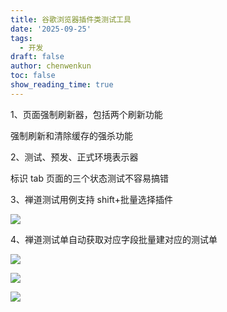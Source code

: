 ```yaml
---
title: 谷歌浏览器插件类测试工具
date: '2025-09-25'
tags:
  - 开发
draft: false
author: chenwenkun
toc: false
show_reading_time: true
---
```

1、页面强制刷新器，包括两个刷新功能

强制刷新和清除缓存的强杀功能

2、测试、预发、正式环境表示器

标识 tab 页面的三个状态测试不容易搞错

3、禅道测试用例支持 shift+批量选择插件

![](https://prod-files-secure.s3.us-west-2.amazonaws.com/c205fb54-92b2-4987-8be3-972b67d27acc/7ca8990d-2ef0-4ad6-8256-c807dbb8b3d5/image.png?X-Amz-Algorithm=AWS4-HMAC-SHA256&X-Amz-Content-Sha256=UNSIGNED-PAYLOAD&X-Amz-Credential=ASIAZI2LB466TB2AWF75%2F20251003%2Fus-west-2%2Fs3%2Faws4_request&X-Amz-Date=20251003T181458Z&X-Amz-Expires=3600&X-Amz-Security-Token=IQoJb3JpZ2luX2VjELL%2F%2F%2F%2F%2F%2F%2F%2F%2F%2FwEaCXVzLXdlc3QtMiJGMEQCIDtiGFZurN3fxiHN0L%2BOPST1KnG4Z2ui8qbzr4inyJMXAiBGYCaiKU6L2b4ypZGOJgOT0x3PpJHKVy%2BXJTm4kjGMbir%2FAwhKEAAaDDYzNzQyMzE4MzgwNSIMA8NKovsD%2B4Wo99fJKtwDM8%2BISuIOdTgeKgZziqJiVZLfRD4faOJGiZ36%2F6ucRkZzlIxS6uxZhlk%2BfaqlwmGdZ17GFqlgIVa0o0NqX%2Bk5MJVEQpUoo6z8J5BCp2LM0WMhh1ULIRhFr8ph%2BUtQU%2FgV%2Fj40dRy5FOWSEcJAi%2Fy2fVfULk6MsyvNsTcT3AbRH9Mg5%2FoMdcnd3vdmZXjw%2FzLLXwdBR%2Ba6KOJm2PUXrc0Stt%2Bd%2BMRcRJdcxiqI4%2BpQI%2FZBtY5euNhJUd1IzUNh5jclSk%2F7tGdgjQzJNK3TSzjMYHAUl5qG%2Fsn4W3gbdRkB0VelyG10ZwXGAWb%2FD6FjJyWeIpaWrMYC7YItSPVqY7plRGMZmJLP5R6fqUd9AQ4AgzuIDvtZ%2BYlwzpeWfVjeiEDk8QWevAYaS07p4BWeMmm0irivOSdZhxp2UyjS2JM4K%2F%2B5cixgPaNiWhRlw70qhVhBv67jhsPoBtFnYh9A7ORLIGR4eZQgLU1KLl1RO8AVl4x05%2F1U8yj4YHhwWC0ahSKIqTdyZuRt6AbkEczbldCxZjtHC%2BRPXoJTY2o7bFDHDUh1xPBlSBy6qgj9kN813Wr94pknsaXaQMc2GId1vBiL2xwIAleFSKpsHaa80G5xo0ft5yqDEEL02bX9dAEwyo6AxwY6pgGg61KargBwsluS%2BqYm3KumVHpyZeZN3s0XNqL0awhRI%2FBbKDd59EtQtIhyu%2BwsCQMz%2FM4w4n6cguMB7NKFOQNtibdJfcFyiMNo0Fe3XsN9pn%2FkuNLqWhzkN%2BRu3DrFke9Uc7hpcBwZlR2aYgvp31F8%2BxREqMsNXu12x1RgY8f0rbvz2otId2HHarRRIQADMQlRTOe3e%2BU6tB5vqSRdLLUFTDhlGgMm&X-Amz-Signature=7d0373cafc2034eb731ef4ca22ceba2eb7a192fa2ac1facd98af27c1bf674469&X-Amz-SignedHeaders=host&x-amz-checksum-mode=ENABLED&x-id=GetObject)

4、禅道测试单自动获取对应字段批量建对应的测试单

![](https://prod-files-secure.s3.us-west-2.amazonaws.com/c205fb54-92b2-4987-8be3-972b67d27acc/1ea39b01-dd1c-4a56-bb09-4fe87447f5c7/image.png?X-Amz-Algorithm=AWS4-HMAC-SHA256&X-Amz-Content-Sha256=UNSIGNED-PAYLOAD&X-Amz-Credential=ASIAZI2LB466TB2AWF75%2F20251003%2Fus-west-2%2Fs3%2Faws4_request&X-Amz-Date=20251003T181458Z&X-Amz-Expires=3600&X-Amz-Security-Token=IQoJb3JpZ2luX2VjELL%2F%2F%2F%2F%2F%2F%2F%2F%2F%2FwEaCXVzLXdlc3QtMiJGMEQCIDtiGFZurN3fxiHN0L%2BOPST1KnG4Z2ui8qbzr4inyJMXAiBGYCaiKU6L2b4ypZGOJgOT0x3PpJHKVy%2BXJTm4kjGMbir%2FAwhKEAAaDDYzNzQyMzE4MzgwNSIMA8NKovsD%2B4Wo99fJKtwDM8%2BISuIOdTgeKgZziqJiVZLfRD4faOJGiZ36%2F6ucRkZzlIxS6uxZhlk%2BfaqlwmGdZ17GFqlgIVa0o0NqX%2Bk5MJVEQpUoo6z8J5BCp2LM0WMhh1ULIRhFr8ph%2BUtQU%2FgV%2Fj40dRy5FOWSEcJAi%2Fy2fVfULk6MsyvNsTcT3AbRH9Mg5%2FoMdcnd3vdmZXjw%2FzLLXwdBR%2Ba6KOJm2PUXrc0Stt%2Bd%2BMRcRJdcxiqI4%2BpQI%2FZBtY5euNhJUd1IzUNh5jclSk%2F7tGdgjQzJNK3TSzjMYHAUl5qG%2Fsn4W3gbdRkB0VelyG10ZwXGAWb%2FD6FjJyWeIpaWrMYC7YItSPVqY7plRGMZmJLP5R6fqUd9AQ4AgzuIDvtZ%2BYlwzpeWfVjeiEDk8QWevAYaS07p4BWeMmm0irivOSdZhxp2UyjS2JM4K%2F%2B5cixgPaNiWhRlw70qhVhBv67jhsPoBtFnYh9A7ORLIGR4eZQgLU1KLl1RO8AVl4x05%2F1U8yj4YHhwWC0ahSKIqTdyZuRt6AbkEczbldCxZjtHC%2BRPXoJTY2o7bFDHDUh1xPBlSBy6qgj9kN813Wr94pknsaXaQMc2GId1vBiL2xwIAleFSKpsHaa80G5xo0ft5yqDEEL02bX9dAEwyo6AxwY6pgGg61KargBwsluS%2BqYm3KumVHpyZeZN3s0XNqL0awhRI%2FBbKDd59EtQtIhyu%2BwsCQMz%2FM4w4n6cguMB7NKFOQNtibdJfcFyiMNo0Fe3XsN9pn%2FkuNLqWhzkN%2BRu3DrFke9Uc7hpcBwZlR2aYgvp31F8%2BxREqMsNXu12x1RgY8f0rbvz2otId2HHarRRIQADMQlRTOe3e%2BU6tB5vqSRdLLUFTDhlGgMm&X-Amz-Signature=d86f6e3218a5e419cc23e988d5fe77e261a098301104533e3bb80449898c115f&X-Amz-SignedHeaders=host&x-amz-checksum-mode=ENABLED&x-id=GetObject)

![](https://prod-files-secure.s3.us-west-2.amazonaws.com/c205fb54-92b2-4987-8be3-972b67d27acc/fa727f1d-546c-42aa-9508-d8d3d1275bcd/image.png?X-Amz-Algorithm=AWS4-HMAC-SHA256&X-Amz-Content-Sha256=UNSIGNED-PAYLOAD&X-Amz-Credential=ASIAZI2LB466TB2AWF75%2F20251003%2Fus-west-2%2Fs3%2Faws4_request&X-Amz-Date=20251003T181458Z&X-Amz-Expires=3600&X-Amz-Security-Token=IQoJb3JpZ2luX2VjELL%2F%2F%2F%2F%2F%2F%2F%2F%2F%2FwEaCXVzLXdlc3QtMiJGMEQCIDtiGFZurN3fxiHN0L%2BOPST1KnG4Z2ui8qbzr4inyJMXAiBGYCaiKU6L2b4ypZGOJgOT0x3PpJHKVy%2BXJTm4kjGMbir%2FAwhKEAAaDDYzNzQyMzE4MzgwNSIMA8NKovsD%2B4Wo99fJKtwDM8%2BISuIOdTgeKgZziqJiVZLfRD4faOJGiZ36%2F6ucRkZzlIxS6uxZhlk%2BfaqlwmGdZ17GFqlgIVa0o0NqX%2Bk5MJVEQpUoo6z8J5BCp2LM0WMhh1ULIRhFr8ph%2BUtQU%2FgV%2Fj40dRy5FOWSEcJAi%2Fy2fVfULk6MsyvNsTcT3AbRH9Mg5%2FoMdcnd3vdmZXjw%2FzLLXwdBR%2Ba6KOJm2PUXrc0Stt%2Bd%2BMRcRJdcxiqI4%2BpQI%2FZBtY5euNhJUd1IzUNh5jclSk%2F7tGdgjQzJNK3TSzjMYHAUl5qG%2Fsn4W3gbdRkB0VelyG10ZwXGAWb%2FD6FjJyWeIpaWrMYC7YItSPVqY7plRGMZmJLP5R6fqUd9AQ4AgzuIDvtZ%2BYlwzpeWfVjeiEDk8QWevAYaS07p4BWeMmm0irivOSdZhxp2UyjS2JM4K%2F%2B5cixgPaNiWhRlw70qhVhBv67jhsPoBtFnYh9A7ORLIGR4eZQgLU1KLl1RO8AVl4x05%2F1U8yj4YHhwWC0ahSKIqTdyZuRt6AbkEczbldCxZjtHC%2BRPXoJTY2o7bFDHDUh1xPBlSBy6qgj9kN813Wr94pknsaXaQMc2GId1vBiL2xwIAleFSKpsHaa80G5xo0ft5yqDEEL02bX9dAEwyo6AxwY6pgGg61KargBwsluS%2BqYm3KumVHpyZeZN3s0XNqL0awhRI%2FBbKDd59EtQtIhyu%2BwsCQMz%2FM4w4n6cguMB7NKFOQNtibdJfcFyiMNo0Fe3XsN9pn%2FkuNLqWhzkN%2BRu3DrFke9Uc7hpcBwZlR2aYgvp31F8%2BxREqMsNXu12x1RgY8f0rbvz2otId2HHarRRIQADMQlRTOe3e%2BU6tB5vqSRdLLUFTDhlGgMm&X-Amz-Signature=5d1bff41f773f1def5ef7db6a62c9f67b4c6a58ac004976cca19ad8efca51da6&X-Amz-SignedHeaders=host&x-amz-checksum-mode=ENABLED&x-id=GetObject)

![](https://prod-files-secure.s3.us-west-2.amazonaws.com/c205fb54-92b2-4987-8be3-972b67d27acc/2a374ca8-3be3-4978-8ee1-2331f1db0267/image.png?X-Amz-Algorithm=AWS4-HMAC-SHA256&X-Amz-Content-Sha256=UNSIGNED-PAYLOAD&X-Amz-Credential=ASIAZI2LB466TB2AWF75%2F20251003%2Fus-west-2%2Fs3%2Faws4_request&X-Amz-Date=20251003T181458Z&X-Amz-Expires=3600&X-Amz-Security-Token=IQoJb3JpZ2luX2VjELL%2F%2F%2F%2F%2F%2F%2F%2F%2F%2FwEaCXVzLXdlc3QtMiJGMEQCIDtiGFZurN3fxiHN0L%2BOPST1KnG4Z2ui8qbzr4inyJMXAiBGYCaiKU6L2b4ypZGOJgOT0x3PpJHKVy%2BXJTm4kjGMbir%2FAwhKEAAaDDYzNzQyMzE4MzgwNSIMA8NKovsD%2B4Wo99fJKtwDM8%2BISuIOdTgeKgZziqJiVZLfRD4faOJGiZ36%2F6ucRkZzlIxS6uxZhlk%2BfaqlwmGdZ17GFqlgIVa0o0NqX%2Bk5MJVEQpUoo6z8J5BCp2LM0WMhh1ULIRhFr8ph%2BUtQU%2FgV%2Fj40dRy5FOWSEcJAi%2Fy2fVfULk6MsyvNsTcT3AbRH9Mg5%2FoMdcnd3vdmZXjw%2FzLLXwdBR%2Ba6KOJm2PUXrc0Stt%2Bd%2BMRcRJdcxiqI4%2BpQI%2FZBtY5euNhJUd1IzUNh5jclSk%2F7tGdgjQzJNK3TSzjMYHAUl5qG%2Fsn4W3gbdRkB0VelyG10ZwXGAWb%2FD6FjJyWeIpaWrMYC7YItSPVqY7plRGMZmJLP5R6fqUd9AQ4AgzuIDvtZ%2BYlwzpeWfVjeiEDk8QWevAYaS07p4BWeMmm0irivOSdZhxp2UyjS2JM4K%2F%2B5cixgPaNiWhRlw70qhVhBv67jhsPoBtFnYh9A7ORLIGR4eZQgLU1KLl1RO8AVl4x05%2F1U8yj4YHhwWC0ahSKIqTdyZuRt6AbkEczbldCxZjtHC%2BRPXoJTY2o7bFDHDUh1xPBlSBy6qgj9kN813Wr94pknsaXaQMc2GId1vBiL2xwIAleFSKpsHaa80G5xo0ft5yqDEEL02bX9dAEwyo6AxwY6pgGg61KargBwsluS%2BqYm3KumVHpyZeZN3s0XNqL0awhRI%2FBbKDd59EtQtIhyu%2BwsCQMz%2FM4w4n6cguMB7NKFOQNtibdJfcFyiMNo0Fe3XsN9pn%2FkuNLqWhzkN%2BRu3DrFke9Uc7hpcBwZlR2aYgvp31F8%2BxREqMsNXu12x1RgY8f0rbvz2otId2HHarRRIQADMQlRTOe3e%2BU6tB5vqSRdLLUFTDhlGgMm&X-Amz-Signature=a608c48d075c77b549ab1166f233232010f0bc9888e584622e3b7cb981a8c064&X-Amz-SignedHeaders=host&x-amz-checksum-mode=ENABLED&x-id=GetObject)
